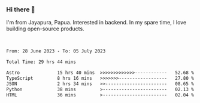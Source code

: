 ### Hi there 👋

I'm from Jayapura, Papua. Interested in backend. In my spare time, I love building open-source products.

<br>

 
 <!--START_SECTION:waka-->

```txt
From: 28 June 2023 - To: 05 July 2023

Total Time: 29 hrs 44 mins

Astro              15 hrs 40 mins  >>>>>>>>>>>>>------------   52.68 %
TypeScript         8 hrs 16 mins   >>>>>>>------------------   27.80 %
JSON               2 hrs 34 mins   >>-----------------------   08.65 %
Python             38 mins         >------------------------   02.13 %
HTML               36 mins         >------------------------   02.04 %
```

<!--END_SECTION:waka-->
